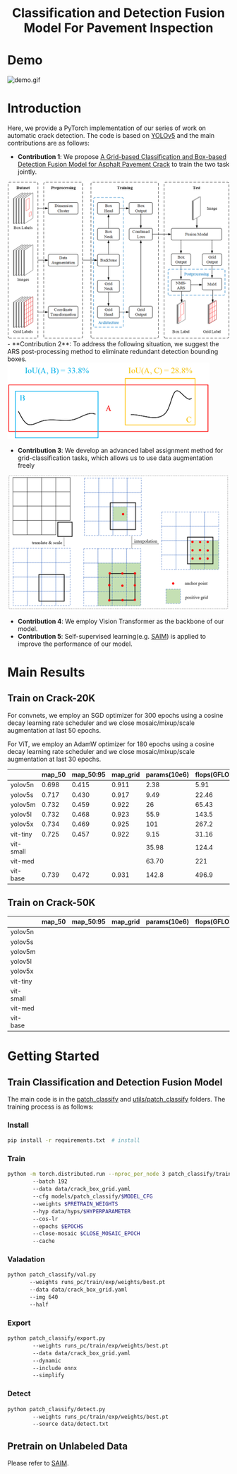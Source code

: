 # <div align="center">Classification and Detection Fusion Model For Pavement Inspection</div>

# Demo

<img src="data/images/demo.gif" alt="demo.gif"/>

# Introduction

Here, we provide a PyTorch implementation of our series of work on automatic crack detection. The code is based on [YOLOv5](https://github.com/ultralytics/yolov5) and the main contributions are as follows:

- **Contribution 1**: We propose  [A Grid-based Classification and Box-based Detection Fusion Model for Asphalt Pavement Crack](https://onlinelibrary.wiley.com/doi/abs/10.1111/mice.12962) to train the two task jointly.
<img src="data/images/GCBD.png" alt="img.png" style="zoom: 67%;" div align=center/>
- **Contribution 2**: To address the following situation, we suggest the ARS post-processing method to eliminate redundant detection bounding boxes.

<img src="data/images/ARS.png" alt="label_assignment.png" style="zoom: 50%;" />

- **Contribution 3**: We develop an advanced label assignment method for grid-classification tasks, which allows us to use data augmentation freely

<img src="data/images/label_assignment.png" alt="label_assignment.png" style="zoom: 50%;" />

- **Contribution 4**: We employ Vision Transformer as the backbone of our model.
- **Contribution 5**: Self-supervised learning(e.g. [SAIM](https://github.com/qiy20/SAIM)) is applied to improve the performance of our model. 

# Main Results
## Train on Crack-20K
For convnets, we employ an SGD optimizer for 300 epochs using a cosine decay learning rate scheduler and we close mosaic/mixup/scale augmentation at last 50 epochs.

For ViT, we employ an AdamW optimizer for 180 epochs using a cosine decay learning rate scheduler and we close mosaic/mixup/scale augmentation at last 30 epochs.

|           | map_50 | map_50:95 | map_grid | params(10e6) | flops(GFLOPs) | speed(ms) | thresh      | hyp  |
| --------- | ------ | --------- | -------- | ------------ | ------------- | --------- | ----------- | ---- |
| yolov5n   | 0.698  | 0.415     | 0.911    | 2.38         | 5.91          |           | 0.161/0.564 | low  |
| yolov5s   | 0.717  | 0.430     | 0.917    | 9.49         | 22.46         |           | 0.148/0.554 | high |
| yolov5m   | 0.732  | 0.459     | 0.922    | 26           | 65.43         |           | 0.182/0.575 | high |
| yolov5l   | 0.732  | 0.468     | 0.923    | 55.9         | 143.5         |           | 0.174/0.576 | high |
| yolov5x   | 0.734  | 0.469     | 0.925    | 101          | 267.2         |           | 0.182/0.564 | high |
| vit-tiny  | 0.725  | 0.457     | 0.922    | 9.15         | 31.16         |           | 0.215/0.494 | vit  |
| vit-small |        |           |          | 35.98        | 124.4         |           |             | vit  |
| vit-med   |        |           |          | 63.70        | 221           |           |             | vit  |
| vit-base  | 0.739  | 0.472     | 0.931    | 142.8        | 496.9         |           | 0.214/0.509 | vit  |
## Train on Crack-50K
|           | map_50 | map_50:95 | map_grid | params(10e6) | flops(GFLOPs) | speed(ms) | thresh | hyp  |
| --------- | ------ | --------- | -------- | ------------ | ------------- | --------- | ------ | ---- |
| yolov5n   |        |           |          |              |               |           |        |      |
| yolov5s   |        |           |          |              |               |           |        |      |
| yolov5m   |        |           |          |              |               |           |        |      |
| yolov5l   |        |           |          |              |               |           |        |      |
| yolov5x   |        |           |          |              |               |           |        |      |
| vit-tiny  |        |           |          |              |               |           |        |      |
| vit-small |        |           |          |              |               |           |        |      |
| vit-med   |        |           |          |              |               |           |        |      |
| vit-base  |        |           |          |              |               |           |        |      |
# Getting Started
## Train Classification and Detection Fusion Model
The main code is in the [patch_classify](./patch_classify) and [utils/patch_classify](./utils/patch_classify) folders. The training process is as follows:
### Install
```bash
pip install -r requirements.txt  # install
```
### Train
```bash
python -m torch.distributed.run --nproc_per_node 3 patch_classify/train.py 
        --batch 192 
        --data data/crack_box_grid.yaml 
        --cfg models/patch_classify/$MODEL_CFG
        --weights $PRETRAIN_WEIGHTS
        --hyp data/hyps/$HYPERPARAMETER
        --cos-lr
        --epochs $EPOCHS
        --close-mosaic $CLOSE_MOSAIC_EPOCH
        --cache
```
### Valadation
```bash
python patch_classify/val.py 
       --weights runs_pc/train/exp/weights/best.pt
       --data data/crack_box_grid.yaml
       --img 640
       --half
```
### Export
```bash
python patch_classify/export.py 
        --weights runs_pc/train/exp/weights/best.pt
        --data data/crack_box_grid.yaml
        --dynamic
        --include onnx
        --simplify
```
### Detect
```bash
python patch_classify/detect.py 
        --weights runs_pc/train/exp/weights/best.pt
        --source data/detect.txt
```
## Pretrain on Unlabeled Data
Please refer to [SAIM](https://github.com/qiy20/SAIM).

